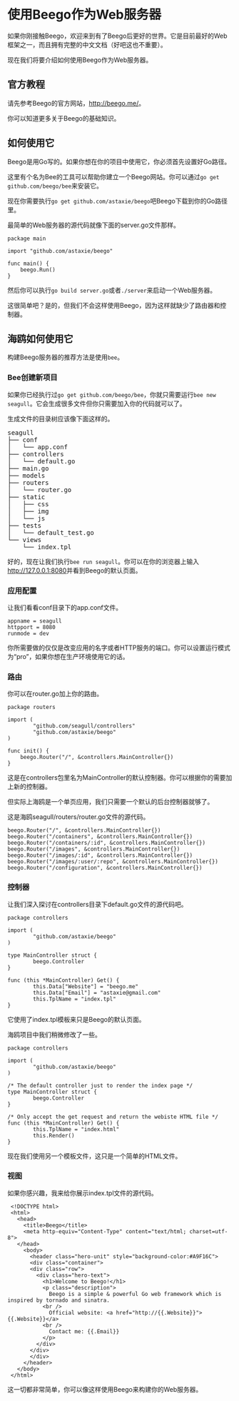 
# 使用Beego作为Web服务器

如果你刚接触Beego，欢迎来到有了Beego后更好的世界。它是目前最好的Web框架之一，而且拥有完整的中文文档（好吧这也不重要）。

现在我们将要介绍如何使用Beego作为Web服务器。

## 官方教程

请先参考Beego的官方网站，<http://beego.me/>。

你可以知道更多关于Beego的基础知识。

## 如何使用它

Beego是用Go写的。如果你想在你的项目中使用它，你必须首先设置好Go路径。

这里有个名为Bee的工具可以帮助你建立一个Beego网站。你可以通过`go get github.com/beego/bee`来安装它。

现在你需要执行`go get github.com/astaxie/beego`吧Beego下载到你的Go路径里。

最简单的Web服务器的源代码就像下面的server.go文件那样。

```
package main

import "github.com/astaxie/beego"

func main() {
    beego.Run()
}
```

然后你可以执行`go build server.go`或者`./server`来启动一个Web服务器。

这很简单吧？是的，但我们不会这样使用Beego，因为这样就缺少了路由器和控制器。

## 海鸥如何使用它

构建Beego服务器的推荐方法是使用`bee`。

### Bee创建新项目

如果你已经执行过`go get github.com/beego/bee`，你就只需要运行`bee new seagull`。它会生成很多文件但你只需要加入你的代码就可以了。

生成文件的目录树应该像下面这样的。

<pre>
seagull
├── conf
│   └── app.conf
├── controllers
│   └── default.go
├── main.go
├── models
├── routers
│   └── router.go
├── static
│   ├── css
│   ├── img
│   └── js
├── tests
│   └── default_test.go
└── views
    └── index.tpl
</pre>

好的，现在让我们执行`bee run seagull`。你可以在你的浏览器上输入<http://127.0.0.1:8080>并看到Beego的默认页面。

### 应用配置

让我们看看conf目录下的app.conf文件。

```
appname = seagull
httpport = 8080
runmode = dev
```

你所需要做的仅仅是改变应用的名字或者HTTP服务的端口。你可以设置运行模式为“pro”，如果你想在生产环境使用它的话。

### 路由

你可以在router.go加上你的路由。

```
package routers

import (
        "github.com/seagull/controllers"
        "github.com/astaxie/beego"
)

func init() {
    beego.Router("/", &controllers.MainController{})
}
```

这是在controllers包里名为MainController的默认控制器。你可以根据你的需要加上新的控制器。

但实际上海鸥是一个单页应用，我们只需要一个默认的后台控制器就够了。

这是海鸥seagull/routers/router.go文件的源代码。

```
beego.Router("/", &controllers.MainController{})
beego.Router("/containers", &controllers.MainController{})
beego.Router("/containers/:id", &controllers.MainController{})
beego.Router("/images", &controllers.MainController{})
beego.Router("/images/:id", &controllers.MainController{})
beego.Router("/images/:user/:repo", &controllers.MainController{})
beego.Router("/configuration", &controllers.MainController{})
```

### 控制器

让我们深入探讨在controllers目录下default.go文件的源代码吧。

```
package controllers

import (
        "github.com/astaxie/beego"
)

type MainController struct {
        beego.Controller
}

func (this *MainController) Get() {
        this.Data["Website"] = "beego.me"
        this.Data["Email"] = "astaxie@gmail.com"
        this.TplName = "index.tpl"
}
```

它使用了index.tpl模板来只是Beego的默认页面。

海鸥项目中我们稍微修改了一些。

```
package controllers

import (
        "github.com/astaxie/beego"
)

/* The default controller just to render the index page */
type MainController struct {
        beego.Controller
}

/* Only accept the get request and return the webiste HTML file */
func (this *MainController) Get() {
        this.TplName = "index.html"
        this.Render()
}
```

现在我们使用另一个模板文件，这只是一个简单的HTML文件。

### 视图

如果你感兴趣，我来给你展示index.tpl文件的源代码。

```
 <!DOCTYPE html>
 <html>
   <head>
     <title>Beego</title>
     <meta http-equiv="Content-Type" content="text/html; charset=utf-8">
   </head>
     <body>
       <header class="hero-unit" style="background-color:#A9F16C">
       <div class="container">
       <div class="row">
         <div class="hero-text">
           <h1>Welcome to Beego!</h1>
           <p class="description">
             Beego is a simple & powerful Go web framework which is inspired by tornado and sinatra.
           <br />
             Official website: <a href="http://{{.Website}}">{{.Website}}</a>
           <br />
             Contact me: {{.Email}}
           </p>
         </div>
       </div>
       </div>
     </header>
   </body>
 </html>
```

这一切都非常简单，你可以像这样使用Beego来构建你的Web服务器。
